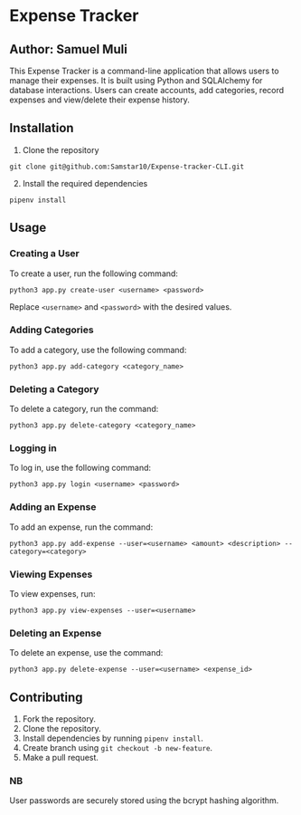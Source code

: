 # Expense Tracker

## Author: Samuel Muli

This Expense Tracker is a command-line application that allows users to manage their expenses. It is built using Python and SQLAlchemy for database interactions. Users can create accounts, add categories, record expenses and view/delete their expense history.

## Installation

1. Clone the repository

`git clone git@github.com:Samstar10/Expense-tracker-CLI.git`

2. Install the required dependencies

`pipenv install`

## Usage

### Creating a User

To create a user, run the following command:

`python3 app.py create-user <username> <password>`

Replace `<username>` and `<password>` with the desired values.

### Adding Categories

To add a category, use the following command:

`python3 app.py add-category <category_name>`

### Deleting a Category

To delete a category, run the command:

`python3 app.py delete-category <category_name>`

### Logging in

To log in, use the following command:

`python3 app.py login <username> <password>`

### Adding an Expense

To add an expense, run the command:

`python3 app.py add-expense --user=<username> <amount> <description> --category=<category>`

### Viewing Expenses

To view expenses, run:

`python3 app.py view-expenses --user=<username>`

### Deleting an Expense

To delete an expense, use the command:

`python3 app.py delete-expense --user=<username> <expense_id>`


## Contributing

1. Fork the repository.
2. Clone the repository.
3. Install dependencies by running `pipenv install`.
4. Create branch using `git checkout -b new-feature`.
5. Make a pull request.

### NB
User passwords are securely stored using the bcrypt hashing algorithm.
